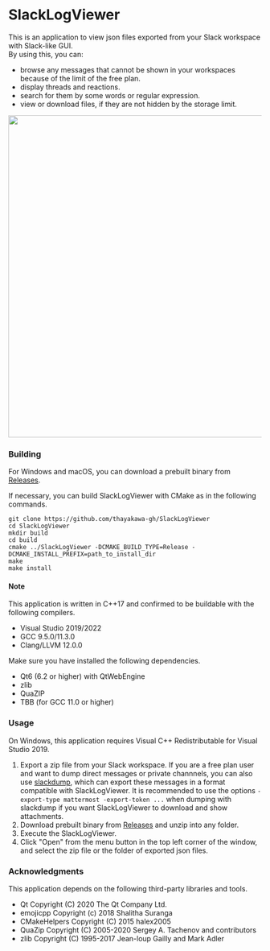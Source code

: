 # SlackLogViewer
This is an application to view json files exported from your Slack workspace with Slack-like GUI.  
By using this, you can:
* browse any messages that cannot be shown in your workspaces because of the limit of the free plan.
* display threads and reactions.
* search for them by some words or regular expression.
* view or download files, if they are not hidden by the storage limit.

<img src="https://user-images.githubusercontent.com/53743073/95690436-c19bd900-0c52-11eb-9889-1ca5076189ee.png" width="640px">

### Building
For Windows and macOS, you can download a prebuilt binary from [Releases](https://github.com/thayakawa-gh/SlackLogViewer/releases).

If necessary, you can build SlackLogViewer with CMake as in the following commands.
```
git clone https://github.com/thayakawa-gh/SlackLogViewer
cd SlackLogViewer
mkdir build
cd build
cmake ../SlackLogViewer -DCMAKE_BUILD_TYPE=Release -DCMAKE_INSTALL_PREFIX=path_to_install_dir
make
make install
```

#### Note
This application is written in C++17 and confirmed to be buildable with the following compilers.

* Visual Studio 2019/2022
* GCC 9.5.0/11.3.0
* Clang/LLVM 12.0.0

Make sure you have installed the following dependencies.

* Qt6 (6.2 or higher) with QtWebEngine
* zlib
* QuaZIP
* TBB (for GCC 11.0 or higher)

### Usage
On Windows, this application requires Visual C++ Redistributable for Visual Studio 2019.

1. Export a zip file from your Slack workspace. If you are a free plan user and want to dump direct messages or private channnels, you can also use [slackdump](https://github.com/rusq/slackdump), which can export these messages in a format compatible with SlackLogViewer. It is recommended to use the options `-export-type mattermost -export-token ...` when dumping with slackdump if you want SlackLogViewer to download and show attachments.
1. Download prebuilt binary from [Releases](https://github.com/thayakawa-gh/SlackLogViewer/releases) and unzip into any folder.
1. Execute the SlackLogViewer.
1. Click "Open" from the menu button in the top left corner of the window, and select the zip file or the folder of exported json files.

### Acknowledgments
This application depends on the following third-party libraries and tools.

* Qt Copyright (C) 2020 The Qt Company Ltd.
* emojicpp Copyright (c) 2018 Shalitha Suranga
* CMakeHelpers Copyright (C) 2015 halex2005
* QuaZip Copyright (C) 2005-2020 Sergey A. Tachenov and contributors
* zlib Copyright (C) 1995-2017 Jean-loup Gailly and Mark Adler

